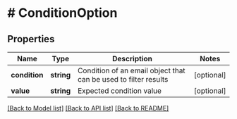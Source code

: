# # ConditionOption

## Properties

Name | Type | Description | Notes
------------ | ------------- | ------------- | -------------
**condition** | **string** | Condition of an email object that can be used to filter results | [optional] 
**value** | **string** | Expected condition value | [optional] 

[[Back to Model list]](../../README#documentation-for-models) [[Back to API list]](../../README#documentation-for-api-endpoints) [[Back to README]](../../README)


